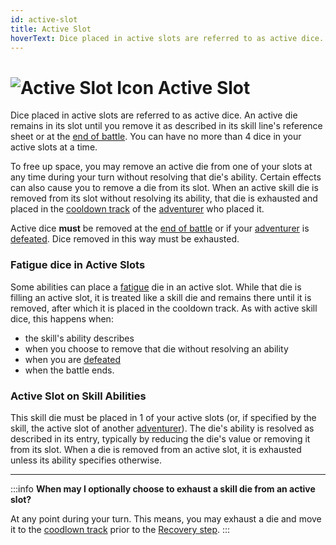 ```yaml
---
id: active-slot
title: Active Slot
hoverText: Dice placed in active slots are referred to as active dice. An active die remains in its slot until you remove it as described in its skill line's reference sheet or at the [end of battle](/docs/battles/end-of-battle).
---
```


# <img src="/icons/active-slot.svg" alt="Active Slot Icon" /> Active Slot

Dice placed in active slots are referred to as active dice. An active die remains in its slot until you remove it as described in its skill line's reference sheet or at the [end of battle](/docs/battles/end-of-battle). You can have no more than 4 dice in your active slots at a time.

To free up space, you may remove an active die from one of your slots at any time during your turn without resolving that die's ability. Certain effects can also cause you to remove a die from its slot. When an active skill die is removed from its slot without resolving its ability, that die is exhausted and placed in the [cooldown track](/docs/glossary/cooldown-track) of the [adventurer](/docs/glossary/adventurer) who placed it.

Active dice **must** be removed at the [end of battle](/docs/battles/end-of-battle) or if your [adventurer](/docs/glossary/adventurer) is [defeated](/docs/glossary/defeated). Dice removed in this way must be exhausted.

### Fatigue dice in Active Slots

Some abilities can place a [fatigue](/docs/glossary/fatigue) die in an active slot. While that die is filling an active slot, it is treated like a skill die and remains there until it is removed, after which it is placed in the cooldown track. As with active skill dice, this happens when:

- the skill's ability describes
- when you choose to remove that die without resolving an ability
- when you are [defeated](/docs/glossary/defeated)
- when the battle ends.

### Active Slot on Skill Abilities

This skill die must be placed in 1 of your active slots (or, if specified by the skill, the active slot of another [adventurer](/docs/glossary/adventurer)). The die's ability is resolved as described in its entry, typically by reducing the die's value or removing it from its slot. When a die is removed from an active slot, it is exhausted unless its ability specifies otherwise.

---

:::info
**When may I optionally choose to exhaust a skill die from an active slot?**

At any point during your turn. This means, you may exhaust a die and move it to the [coodlown track](/docs/glossary/cooldown-track) prior to the [Recovery step](/docs/battles/adventurer-turn/index/#2-recovery).
:::
